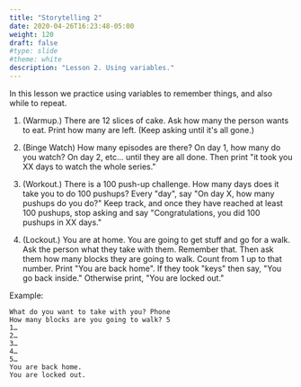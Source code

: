 ```yaml
---
title: "Storytelling 2"
date: 2020-04-26T16:23:48-05:00
weight: 120
draft: false
#type: slide
#theme: white
description: "Lesson 2. Using variables."
---
```


In this lesson we practice using variables to remember things, and also
while to repeat.

1. (Warmup.) There are 12 slices of cake. Ask how many the person wants to eat. Print how many are left. (Keep asking until it's all gone.)

2. (Binge Watch) How many episodes are there? On day 1, how many do you watch? On day 2, etc… until they are all done. Then print "it took you XX days to watch the whole series."

3. (Workout.) There is a 100 push-up challenge. How many days does it take you to do 100 pushups? Every "day", say "On day X, how many pushups do you do?" Keep track, and once they have reached at least 100 pushups, stop asking and say "Congratulations, you did 100 pushups in XX days."

4. (Lockout.) You are at home. You are going to get stuff and go for a walk. Ask the person what they take with them. Remember that. Then ask them how many blocks they are going to walk. Count from 1 up to that number. Print "You are back home". If they took "keys" then say, "You go back inside." Otherwise print, "You are locked out."

Example:

    What do you want to take with you? Phone
    How many blocks are you going to walk? 5
    1…
    2…
    3…
    4…
    5…
    You are back home.
    You are locked out.

